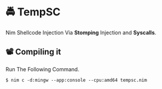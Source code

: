 
#  🚔 TempSC
Nim Shellcode Injection Via **Stomping** Injection and **Syscalls**.
## 📽️ Compiling it
Run The Following Command.
```
$ nim c -d:mingw --app:console --cpu:amd64 tempsc.nim
```

